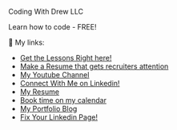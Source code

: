 Coding With Drew LLC

Learn how to code - FREE!

🔗 My links:
- [Get the Lessons Right here!](https://codingwithdrew.com)
- [Make a Resume that gets recruiters attention](https://www.youtube.com/embed/iQMYPo1Dhr8) 
- [My Youtube Channel](https://www.youtube.com/channel/UC-7yWq_BrlAHROb_nx_em3g?sub_confirmation=1)
- [Connect With Me on Linkedin!](https://linkedin.com/in/drewlearns)
- [My Resume](https://share.drewlearns.com/L1uWKgXp?_ga=2.218334873.1425769950.1658920008-1467761419.1656757586)
- [Book time on my calendar](https://drewlearns.com/30-2)
- [My Portfolio Blog](https://drewlearns.com/)
- [Fix Your Linkedin Page!](https://share.drewlearns.com/nOuXPEbn)
